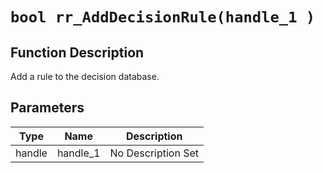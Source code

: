 # `bool rr_AddDecisionRule(handle_1 )`
## Function Description
Add a rule to the decision database.
## Parameters
Type|Name|Description
--|--|--
handle|handle_1|No Description Set

